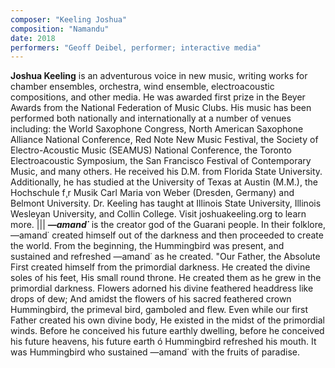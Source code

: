 ```yaml
---
composer: "Keeling Joshua"
composition: "Namandu"
date: 2018
performers: "Geoff Deibel, performer; interactive media"
---
```

**Joshua Keeling** is an adventurous voice in new music, writing works for chamber ensembles, orchestra, wind ensemble, electroacoustic compositions, and other media. He was awarded first prize in the Beyer Awards from the National Federation of Music Clubs. His music has been performed both nationally and internationally at a number of venues including: the World Saxophone Congress, North American Saxophone Alliance National Conference, Red Note New Music Festival, the Society of Electro-Acoustic Music (SEAMUS) National Conference, the Toronto Electroacoustic Symposium, the San Francisco Festival of Contemporary Music, and many others. He received his D.M. from Florida State University. Additionally, he has studied at the University of Texas at Austin (M.M.), the Hochschule f¸r Musik Carl Maria von Weber (Dresden, Germany) and Belmont University. Dr. Keeling has taught at Illinois State University, Illinois Wesleyan University, and Collin College. Visit joshuakeeling.org to learn more.
|||
**_—amand˙_** is the creator god of the Guarani people. In their folklore, —amand˙ created himself out of the darkness and then proceeded to create the world. From the beginning, the Hummingbird was present, and sustained and refreshed —amand˙ as he created. "Our Father, the Absolute First created himself from the primordial darkness. He created the divine soles of his feet, His small round throne. He created them as he grew in the primordial darkness. Flowers adorned his divine feathered headdress like drops of dew; And amidst the flowers of his sacred feathered crown Hummingbird, the primeval bird, gamboled and flew. Even while our first Father created his own divine body, He existed in the midst of the primordial winds. Before he conceived his future earthly dwelling, before he conceived his future heavens, his future earth ó Hummingbird refreshed his mouth. It was Hummingbird who sustained —amand˙ with the fruits of paradise.